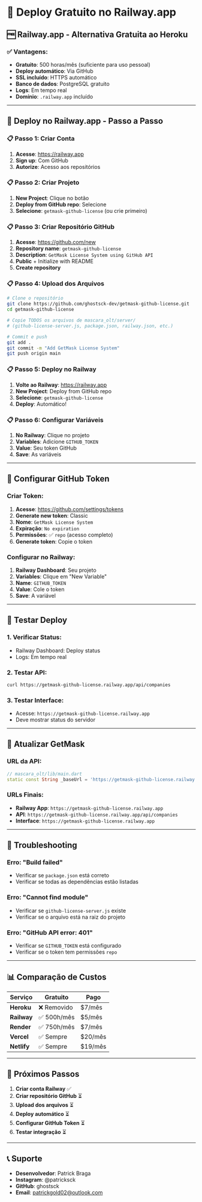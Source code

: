 # 🚂 Deploy Gratuito no Railway.app

## 🆓 **Railway.app - Alternativa Gratuita ao Heroku**

### **✅ Vantagens:**
- **Gratuito**: 500 horas/mês (suficiente para uso pessoal)
- **Deploy automático**: Via GitHub
- **SSL incluído**: HTTPS automático
- **Banco de dados**: PostgreSQL gratuito
- **Logs**: Em tempo real
- **Domínio**: `.railway.app` incluído

---

## 🚀 **Deploy no Railway.app - Passo a Passo**

### **📋 Passo 1: Criar Conta**
1. **Acesse**: https://railway.app
2. **Sign up**: Com GitHub
3. **Autorize**: Acesso aos repositórios

### **📋 Passo 2: Criar Projeto**
1. **New Project**: Clique no botão
2. **Deploy from GitHub repo**: Selecione
3. **Selecione**: `getmask-github-license` (ou crie primeiro)

### **📋 Passo 3: Criar Repositório GitHub**
1. **Acesse**: https://github.com/new
2. **Repository name**: `getmask-github-license`
3. **Description**: `GetMask License System using GitHub API`
4. **Public** + Initialize with README
5. **Create repository**

### **📋 Passo 4: Upload dos Arquivos**
```bash
# Clone o repositório
git clone https://github.com/ghostsck-dev/getmask-github-license.git
cd getmask-github-license

# Copie TODOS os arquivos de mascara_olt/server/
# (github-license-server.js, package.json, railway.json, etc.)

# Commit e push
git add .
git commit -m "Add GetMask License System"
git push origin main
```

### **📋 Passo 5: Deploy no Railway**
1. **Volte ao Railway**: https://railway.app
2. **New Project**: Deploy from GitHub repo
3. **Selecione**: `getmask-github-license`
4. **Deploy**: Automático!

### **📋 Passo 6: Configurar Variáveis**
1. **No Railway**: Clique no projeto
2. **Variables**: Adicione `GITHUB_TOKEN`
3. **Value**: Seu token GitHub
4. **Save**: As variáveis

---

## 🔑 **Configurar GitHub Token**

### **Criar Token:**
1. **Acesse**: https://github.com/settings/tokens
2. **Generate new token**: Classic
3. **Nome**: `GetMask License System`
4. **Expiração**: `No expiration`
5. **Permissões**: ✅ `repo` (acesso completo)
6. **Generate token**: Copie o token

### **Configurar no Railway:**
1. **Railway Dashboard**: Seu projeto
2. **Variables**: Clique em "New Variable"
3. **Name**: `GITHUB_TOKEN`
4. **Value**: Cole o token
5. **Save**: A variável

---

## 🧪 **Testar Deploy**

### **1. Verificar Status:**
- Railway Dashboard: Deploy status
- Logs: Em tempo real

### **2. Testar API:**
```bash
curl https://getmask-github-license.railway.app/api/companies
```

### **3. Testar Interface:**
- Acesse: `https://getmask-github-license.railway.app`
- Deve mostrar status do servidor

---

## 📱 **Atualizar GetMask**

### **URL da API:**
```dart
// mascara_olt/lib/main.dart
static const String _baseUrl = 'https://getmask-github-license.railway.app';
```

### **URLs Finais:**
- **Railway App**: `https://getmask-github-license.railway.app`
- **API**: `https://getmask-github-license.railway.app/api/companies`
- **Interface**: `https://getmask-github-license.railway.app`

---

## 🔧 **Troubleshooting**

### **Erro: "Build failed"**
- Verificar se `package.json` está correto
- Verificar se todas as dependências estão listadas

### **Erro: "Cannot find module"**
- Verificar se `github-license-server.js` existe
- Verificar se o arquivo está na raiz do projeto

### **Erro: "GitHub API error: 401"**
- Verificar se `GITHUB_TOKEN` está configurado
- Verificar se o token tem permissões `repo`

---

## 📊 **Comparação de Custos**

| Serviço | Gratuito | Pago |
|---------|----------|------|
| **Heroku** | ❌ Removido | $7/mês |
| **Railway** | ✅ 500h/mês | $5/mês |
| **Render** | ✅ 750h/mês | $7/mês |
| **Vercel** | ✅ Sempre | $20/mês |
| **Netlify** | ✅ Sempre | $19/mês |

---

## 🎯 **Próximos Passos**

1. **Criar conta Railway** ✅
2. **Criar repositório GitHub** ⏳
3. **Upload dos arquivos** ⏳
4. **Deploy automático** ⏳
5. **Configurar GitHub Token** ⏳
6. **Testar integração** ⏳

---

## 📞 **Suporte**

- **Desenvolvedor**: Patrick Braga
- **Instagram**: @patricksck
- **GitHub**: ghostsck
- **Email**: patrickgold02@outlook.com
